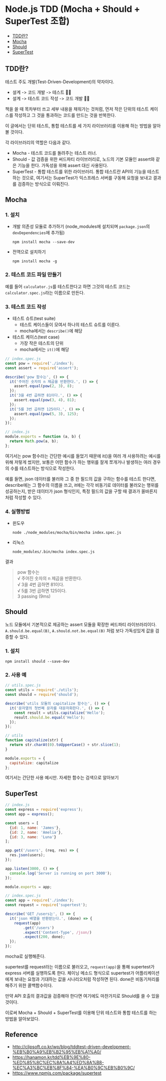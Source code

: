 # Node.js TDD (Mocha + Should + SuperTest 조합)

- [TDD란?](#tdd란)
- [Mocha](#mocha)
- [Should](#should)
- [SuperTest](#supertest)

## TDD란?
테스트 주도 개발(Test-Driven-Development)의 약자이다.
- 설계 -> 코드 개발 -> 테스트 🙅‍♀️
- 설계 -> 테스트 코드 작성 -> 코드 개발 🙆‍♀️

책을 쓸 때 목차부터 쓰고 세부 내용을 채워가는 것처럼, 먼저 작은 단위의 테스트 케이스를 작성하고 그 것을 통과하는 코드를 만드는 것을 반복한다.

이 글에서는 단위 테스트, 통합 테스트를 세 가지 라이브러리를 이용해 하는 방법을 알아볼 것이다.

각 라이브러리의 역할은 다음과 같다.
- Mocha - 테스트 코드를 돌려주는 테스트 러너.
- Should - 값 검증을 위한 써드파티 라이브러리로, 노드의 기본 모듈인 assert와 같은 기능을 한다. 가독성을 위해 assert 대신 사용된다.
- SuperTest - 통합 테스트를 위한 라이브러리. 통합 테스트란 API의 기능을 테스트 하는 것으로, 여기서는 SuperTest가 익스프레스 서버를 구동해 요청을 보내고 결과를 검증하는 방식으로 이뤄진다.

## Mocha
### 1. 설치
- 개발 의존성 모듈로 추가하기 (node_modules에 설치되며 `package.json`의 `devDependencies`에 추가됨)
  ```
  npm install mocha --save-dev
  ```
- 전역으로 설치하기
  ```
  npm install mocha -g
  ```
### 2. 테스트 코드 파일 만들기
예를 들어 `calculator.js`를 테스트한다고 하면 그것의 테스트 코드는 `calculator.spec.js`라는 이름으로 만든다.

### 3. 테스트 코드 작성
- 테스트 슈트(test suite)
  - 테스트 케이스들이 모여서 하나의 테스트 슈트를 이룬다.
  - mocha에서는 `describe()`에 해당
- 테스트 케이스(test case)
  - 가장 작은 테스트의 단위
  - mocha에서는 `it()`에 해당

```js
// index.spec.js
const pow = require('./index');
const assert = require('assert');

describe('pow 함수는', () => {
  it('주어진 숫자의 n 제곱을 반환한다.', () => {
    assert.equal(pow(2, 3), 8);
  });
  it('3을 4번 곱하면 81이다.', () => {
    assert.equal(pow(3, 4), 81);
  });
  it('5를 3번 곱하면 125이다.', () => {
    assert.equal(pow(5, 3), 125);
  });
});
```

```js
// index.js
module.exports = function (a, b) {
  return Math.pow(a, b);
};
```

여기서는 pow 함수라는 간단한 예시를 들었기 때문에 it()을 여러 개 사용하려는 예시를 위해 저렇게 썼지만, 보통은 어떤 함수가 하는 행위를 잘게 쪼개거나 발생하는 여러 경우의 수를 테스트하는 방식으로 작성한다.

예를 들면, json 데이터를 불러와 그 중 한 필드의 값을 구하는 함수를 테스트 한다면, describe에는 그 함수의 이름을 쓰고, it에는 각각 비동기로 데이터를 불러오는 행위를 성공하는지, 받은 데이터가 json 형식인지, 특정 필드의 값을 구할 때 결과가 올바른지 처럼 작성할 수 있다.

### 4. 실행방법
- 윈도우
  ```
  node ./node_modules/mocha/bin/mocha index.spec.js
  ```
- 리눅스
  ```
  node_modules/.bin/mocha index.spec.js
  ```

결과
> pow 함수는  
√ 주어진 숫자의 n 제곱을 반환한다.  
√ 3을 4번 곱하면 81이다.  
√ 5를 3번 곱하면 125이다.  
3 passing (9ms)

## Should
노드 모듈에서 기본적으로 제공하는 assert 모듈을 확장한 써드파티 라이브러리이다. `A.should.be.equal(B)`, `A.should.not.be.equal(B)` 처럼 보다 가독성있게 값을 검증할 수 있다.

### 1. 설치
```
npm install should --save-dev
```

### 2. 사용 예
```js
// utils.spec.js
const utils = require('./utils');
const should = require('should');

describe('utils 모듈의 capitalize 함수는', () => {
  it('문자열의 첫번째 문자를 대문자화한다.', () => {
    const result = utils.capitalize('Hello');
    result.should.be.equal('Hello');
  });
});
```

```js
// utils
function capitalize(str) {
  return str.charAt(0).toUpperCase() + str.slice(1);
}

module.exports = {
  capitalize: capitalize
};
```

여기서는 간단한 사용 예시만. 자세한 함수는 검색으로 알아보기

## SuperTest
```js
// index.js
const express = require('express');
const app = express();

const users = [
  {id: 1, name: 'James'},
  {id: 2, name: 'Amelia'},
  {id: 3, name: 'Luna'}
];

app.get('/users', (req, res) => {
  res.json(users);
});

app.listen(3000, () => {
  console.log('Server is running on port 3000');
});

module.exports = app;
```

```js
// index.spec.js
const app = require('./index');
const request = require('supertest');

describe('GET /users는', () => {
  it('json 배열을 반환받는다.', (done) => {
    request(app)
        .get('/users')
        .expect('Content-Type', /json/)
        .expect(200, done);
  });
});
```
mocha로 실행해준다.

supertest를 request라는 이름으로 불러오고, `request(app)`을 통해 supertest가 express 서버를 실행하도록 한다. 체이닝 메소드 형식으로 supertest가 어플리케이션에게 보내는 요청과 기대하는 값을 시나리오처럼 작성하면 된다. done은 비동기처리를 해주기 위한 콜백함수이다.

만약 API 호출의 결과값을 검증해야 한다면 여기에도 마찬가지로 Should를 쓸 수 있을 것이다.

이로써 Mocha + Should + SuperTest를 이용해 단위 테스트와 통합 테스트를 하는 방법을 알아보았다.

## Reference
- http://clipsoft.co.kr/wp/blog/tddtest-driven-development-%EB%B0%A9%EB%B2%95%EB%A1%A0/
- https://hanamon.kr/tdd%EB%9E%80-%ED%85%8C%EC%8A%A4%ED%8A%B8-%EC%A3%BC%EB%8F%84-%EA%B0%9C%EB%B0%9C/
- https://www.npmjs.com/package/supertest